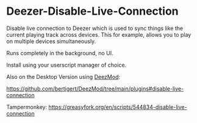 # Deezer-Disable-Live-Connection
Disable live connection to Deezer which is used to sync things like the current playing track across devices. This for example, allows you to play on multiple devices simultaneously.

Runs completely in the background, no UI.

Install using your userscript manager of choice.

Also on the Desktop Version using [DeezMod](https://github.com/bertigert/DeezMod):

https://github.com/bertigert/DeezMod/tree/main/plugins#disable-live-connection

Tampermonkey: https://greasyfork.org/en/scripts/544834-disable-live-connection
